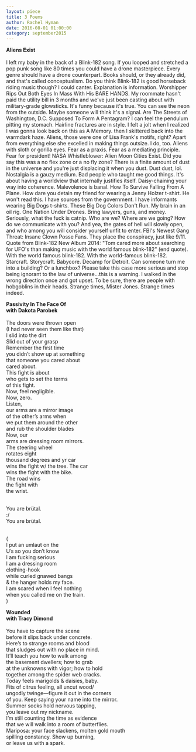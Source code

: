 ```yaml
---
layout: piece
title: 3 Poems
author: Rachel Hyman
date: 2016-08-01 01:00:00
category: september2015
---
```

<p><b>Aliens Exist</b></br></br>
I left my baby in the back of a Blink-182 song. If you looped and stretched a pop punk song like 80 times you could have a drone masterpiece. Every genre should have a drone counterpart. Books should, or they already did, and that's called conceptualism. Do you think Blink-182 is good horseback riding music though? I could canter. Explanation is information. Worshipper Rips Out Both Eyes In Mass With His BARE HANDS. My roommate hasn't paid the utility bill in 3 months and we've just been casting about with military-grade glowsticks. It's funny because it's true. You can see the neon from the outside. Maybe someone will think it's a signal. Are The Streets of Washington, D.C. Supposed To Form A Pentagram? I can feel the pendulum pitting my stomach. Hairline fractures are in style. I felt a jolt when I realized I was gonna look back on this as A Memory. then I skittered back into the warmdark haze. Aliens, those were one of Lisa Frank's motifs, right? Apart from everything else she excelled in making things outsize. I do, too. Aliens with sloth or gorilla eyes. Fear as a praxis. Fear as a mediating principle. Fear for president! NASA Whistleblower: Alien Moon Cities Exist. Did you say this was a no flex zone or a no fly zone? There is a finite amount of dust in the universe and you're just displacing it when you dust. Dust dust, lol. Nostalgia is a gauzy medium. Bad people who taught me good things. It's about having a worldview that internally justifies itself. Daisy-chaining your way into coherence. Malevolence is banal. How To Survive Falling From A Plane. How dare you detain my friend for wearing a Jenny Holzer t-shirt. He won't read this. I have sources from the government. I have informants wearing Big Dogs t-shirts. These Big Dog Colors Don't Run. My brain in an oil rig. One Nation Under Drones. Bring lawyers, guns, and money. Seriously, what the fuck is catnip. Who are we? Where are we going? How do we communicate with you? And yea, the gates of hell will slowly open, and who among you will consider yourself unfit to enter. FBI's Newest Gang Threat: Insane Clown Posse Fans. They place the conspiracy, just like 9/11. Quote from Blink-182 New Album 2014: "Tom cared more about searching for UFO's than making music with the world famous blink-182" (end quote). With the world famous blink-182. With the world-famous blink-182. Starcraft. Storycraft. Babycore. Decamp for Detroit. Can someone turn me into a building? Or a lunchbox? Please take this case more serious and stop being ignorant to the law of universe...this is a warning. I walked in the wrong direction once and got upset. To be sure, there are people with hobgoblins in their heads. Strange times, Mister Jones. Strange times indeed.</p>
<p><b>Passivity In The Face Of</br>with Dakota Parobek</b></br></br>
The doors were thrown open</br>
(I had never seen them like that)</br>
I slid into the dirt</br>
Slid out of your grasp</br>
Remember the first time</br>
you didn’t show up at something</br> 
that someone you cared about</br>
cared about.</br>
This fight is about</br> 
who gets to set the terms</br>
of this fight.</br>
Now, feel negligible.</br>
Now, zero.</br>
Listen,</br>
our arms are a mirror image</br>
of the other’s arms when</br>
we put them around the other</br>
and rub the shoulder blades</br>
Now, our</br>
arms are dressing room mirrors.</br>
The steering wheel</br>
rotates eight</br>
thousand degrees and yr car</br>
wins the fight w/ the tree. The car</br>
wins the fight with the bike.</br>
The road wins</br>
the fight with</br>
the wrist.</br></br>

You are brütal.</br>
:/</br>
You are brütal.</br></br>

(</br>
I put an umlaut on the</br>
U’s so you don’t know</br>
I am fucking serious</br>
I am a dressing room</br>
clothing-hook</br>
while curled gnawed bangs</br>
&amp; the hanger holds my face.</br>
I am scared when I feel nothing</br>
when you called me on the train.</br>
)</p>
<p><b>Wounded </br>with Tracy Dimond</b></br></br>
You have to capture the scene</br>
before it slips back under concrete.</br>
Here’s to strange rooms and blood </br>
that sludges out with no place in mind.</br>
It’ll teach you how to walk among </br>
the basement dwellers; how to grab </br>
at the unknowns with vigor; how to hold</br>
together among the spider web cracks. </br>
Today feels marigolds &amp; daisies, baby.</br>
Fits of citrus feeling, all uncut wood/</br>
ungodly twinge—figure it out in the corners </br>
of you. Keep saying your name into the mirror.</br>
Summer socks hold nervous tapping,</br>
you leave out my nickname. </br>
I’m still counting the time as evidence</br>
that we will walk into a room of butterflies.</br>
Mariposa: your face slackens, molten gold mouth</br>
spilling constancy. Show up burning,</br>
or leave us with a spark.</br>